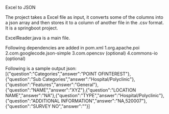 Excel to JSON

The project takes a Excel file as input, it converts some of the columns into a json array and then stores it to a column of another file in the .csv format. It is a springboot project.

ExcelReader.java is a main file.

Following dependencies are added in pom.xml
1.org.apache.poi
2.com.googlecode.json-simple
3.com.opencsv (optional)
4.commons-io (optional)

Following is a sample output json:
[{"question":"Categories","answer":"POINT OFINTEREST"},{"question":"Sub Categories","answer":"Hospital/Polyclinic"},{"question":"Features","answer":"General"},{"question":"NAME","answer":"XYZ"},{"question":"LOCATION NAME","answer":"NA"},{"question":"TYPE","answer":"Hospital/Polyclinic"},{"question":"ADDITIONAL INFORMATION","answer":"NA,520007"},{"question":"SURVEY NO","answer":""}]
